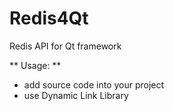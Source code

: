 # Redis4Qt
Redis API for Qt framework

** Usage: **
- add source code into your project
- use Dynamic Link Library 
